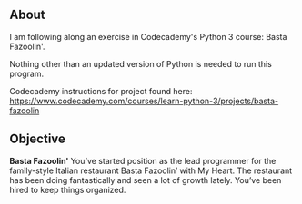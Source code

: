 ## About

I am following along an exercise in Codecademy's Python 3 course: Basta Fazoolin'.

Nothing other than an updated version of Python is needed to run this program. 

Codecademy instructions for project found here: https://www.codecademy.com/courses/learn-python-3/projects/basta-fazoolin

## Objective

**Basta Fazoolin'**
You’ve started position as the lead programmer for the family-style Italian restaurant Basta Fazoolin’ with My Heart. The restaurant has been doing fantastically and seen a lot of growth lately. You’ve been hired to keep things organized.
